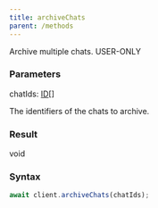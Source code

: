 ```yaml
---
title: archiveChats
parent: /methods
---
```


Archive multiple chats.<span class="select-none"> <span class="inline-flex w-fit items-center"><span class="w-fit bg-dbt px-1.5 rounded-md select-none text-fgt text-[10px]">USER-ONLY</span></span> </span>

### Parameters 

<div class="flex flex-col gap-3"><div><div class="font-mono" id="p_chatIds" data-anchor><span class="font-bold">chatIds</span><span class="opacity-50">:</span> <a href="/gh/types/id"  >ID</a><span class="opacity-50">[]</span></div><div class="pl-3"><div class="no-margin">

The identifiers of the chats to archive.

</div></div></div></div>

### Result 

<div class="font-mono"><span>void</span></div>

### Syntax

```ts
await client.archiveChats(chatIds);
```



